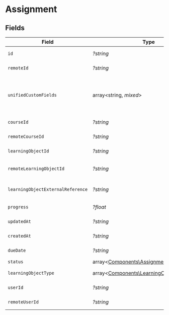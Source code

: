 # Assignment


## Fields

| Field                                                                                         | Type                                                                                          | Required                                                                                      | Description                                                                                   | Example                                                                                       |
| --------------------------------------------------------------------------------------------- | --------------------------------------------------------------------------------------------- | --------------------------------------------------------------------------------------------- | --------------------------------------------------------------------------------------------- | --------------------------------------------------------------------------------------------- |
| `id`                                                                                          | *?string*                                                                                     | :heavy_minus_sign:                                                                            | The ID associated with this assignment                                                        | 123456                                                                                        |
| `remoteId`                                                                                    | *?string*                                                                                     | :heavy_minus_sign:                                                                            | Provider's unique identifier                                                                  | 8187e5da-dc77-475e-9949-af0f1fa4e4e3                                                          |
| `unifiedCustomFields`                                                                         | array<string, *mixed*>                                                                        | :heavy_minus_sign:                                                                            | Custom Unified Fields configured in your StackOne project                                     | {<br/>"my_project_custom_field_1": "REF-1236",<br/>"my_project_custom_field_2": "some other value"<br/>} |
| `courseId`                                                                                    | *?string*                                                                                     | :heavy_minus_sign:                                                                            | The course ID associated with this assignment                                                 | 16873-ENG-1                                                                                   |
| `remoteCourseId`                                                                              | *?string*                                                                                     | :heavy_minus_sign:                                                                            | Provider's unique identifier of the course related to the assignment                          | e3cb75bf-aa84-466e-a6c1-b8322b257a48                                                          |
| `learningObjectId`                                                                            | *?string*                                                                                     | :heavy_minus_sign:                                                                            | The learning_object_id associated with this assignment                                        | e3gd34-23tr21-er234-345er56                                                                   |
| `remoteLearningObjectId`                                                                      | *?string*                                                                                     | :heavy_minus_sign:                                                                            | Provider's unique identifier of the learning object related to the assignment                 | e3cb55bf-aa84-466e-a6c1-b8302b257a49                                                          |
| `learningObjectExternalReference`                                                             | *?string*                                                                                     | :heavy_minus_sign:                                                                            | The learning_object_external_reference associated with this assignment                        | e3gd34-23tr21-er234-345er56                                                                   |
| `progress`                                                                                    | *?float*                                                                                      | :heavy_minus_sign:                                                                            | The progress associated with this assigment                                                   | 40                                                                                            |
| `updatedAt`                                                                                   | *?string*                                                                                     | :heavy_minus_sign:                                                                            | The date the assignment was last updated                                                      | 2021-07-21T14:00:00.000Z                                                                      |
| `createdAt`                                                                                   | *?string*                                                                                     | :heavy_minus_sign:                                                                            | The date the assignment was created                                                           | 2021-07-21T14:00:00.000Z                                                                      |
| `dueDate`                                                                                     | *?string*                                                                                     | :heavy_minus_sign:                                                                            | The date the assignment is due to be completed                                                | 2021-07-21T14:00:00.000Z                                                                      |
| `status`                                                                                      | array<[Components\AssignmentStatusEnum](../../Models/Components/AssignmentStatusEnum.md)>     | :heavy_minus_sign:                                                                            | The status of the assignment                                                                  |                                                                                               |
| `learningObjectType`                                                                          | array<[Components\LearningObjectTypeEnum](../../Models/Components/LearningObjectTypeEnum.md)> | :heavy_minus_sign:                                                                            | The learning object type of the assignment                                                    |                                                                                               |
| `userId`                                                                                      | *?string*                                                                                     | :heavy_minus_sign:                                                                            | The user ID associated with this assignment                                                   | c28xyrc55866bvuv                                                                              |
| `remoteUserId`                                                                                | *?string*                                                                                     | :heavy_minus_sign:                                                                            | Provider's unique identifier of the user related to the assignment                            | e3cb75bf-aa84-466e-a6c1-b8322b257a48                                                          |